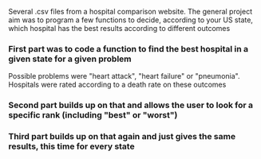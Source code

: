 Several .csv files from a hospital comparison website. The general project aim was to program a few functions to decide, according to your US state, which hospital has the best results according to different outcomes

### First part was to code a function to find the best hospital in a given state for a given problem

Possible problems were "heart attack", "heart failure" or "pneumonia". Hospitals were rated according to a death rate on these outcomes

### Second part builds up on that and allows the user to look for a specific rank (including "best" or "worst")

### Third part builds up on that again and just gives the same results, this time for every state